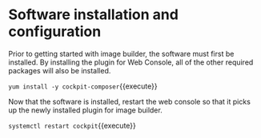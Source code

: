 # Software installation and configuration
Prior to getting started with image builder, the software must first be 
installed.  By installing the plugin for Web Console, all of the other
required packages will also be installed.

`yum install -y cockpit-composer`{{execute}}

Now that the software is installed, restart the web console so that it picks up
the newly installed plugin for image builder.

`systemctl restart cockpit`{{execute}}


